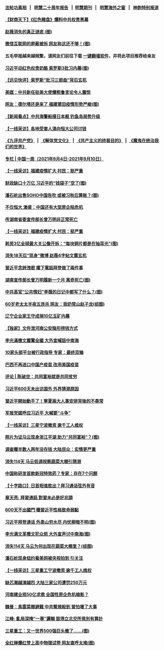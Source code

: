 #### [法轮功真相](https://github.com/gfw-breaker/truth/blob/master/README.md?t=0) &nbsp;&nbsp;|&nbsp;&nbsp; [明慧二十周年报告](https://github.com/gfw-breaker/mh-reports/blob/master/README.md?t=0) &nbsp;&nbsp;|&nbsp;&nbsp;[明慧期刊](https://github.com/gfw-breaker/mh-qikan) &nbsp;&nbsp;|&nbsp;&nbsp; [明慧海外之窗](https://github.com/gfw-breaker/mh-news/blob/master/README.md?t=0) &nbsp;&nbsp;|&nbsp;&nbsp; [神韵特别报道](https://github.com/gfw-breaker/mh-news/blob/master/shenyun.md?t=0)
#### [ 【财商天下】《红色赌盘》爆料中共权贵黑幕](https://github.com/gfw-breaker/banned-news3/blob/master/pages/nsc413/n13226783.md)
#### [ 赵薇消失的真正谜底 (图)](https://github.com/gfw-breaker/banned-news3/blob/master/pages/p2/983493.md)
#### [ 微信互联网的屏蔽被拆 网友称这还不够！(图)](https://github.com/gfw-breaker/banned-news3/blob/master/pages/p1/983459.md)
#### 五毛举报越来越频繁，请网友们前往下载 [一键翻墙软件](https://github.com/gfw-breaker/ssr-accounts)，并将此项目推荐给亲友
#### [ 习近平动红色权贵奶酪 索罗斯3批习内幕(图)](https://github.com/gfw-breaker/banned-news3/blob/master/pages/p2/983438.md)
#### [ 【远见快评】索罗斯“批习三部曲”背后玄机](https://github.com/gfw-breaker/banned-news3/blob/master/pages/nsc413/n13220115.md)
#### [ 美媒：中共新任驻美大使爆粗鲁言论令人震惊](https://github.com/gfw-breaker/banned-news3/blob/master/pages/nsc413/n13227403.md)
#### [ 网友：德尔塔还是来了 福建莆田疫情形势严峻(图)](https://github.com/gfw-breaker/banned-news3/blob/master/pages/p1/983460.md)
#### [ 【新闻看点】中共海警船撞日本舰 钓鱼岛局势升级](https://github.com/gfw-breaker/banned-news3/blob/master/pages/nsc413/n13227030.md)
#### [ 【一线采访】各地受害人涌向恒大公司讨钱](https://github.com/gfw-breaker/banned-news3/blob/master/pages/nf4514/n13226974.md)
#### [《九评共产党》](https://github.com/begood0513/9ping.md/blob/master/README.md) &nbsp;|&nbsp; [《解体党文化》](../../../../jtdwh.md/blob/master/README.md)  &nbsp;|&nbsp; [《共产主义的终极目的》](../../../../gczydzjmd.md/blob/master/README.md) &nbsp;|&nbsp; [《魔鬼在统治我们的世界》](../../../../mgztzwmdsj.md/blob/master/README.md) 
#### [ 专栏 | 中国一周（2021年9月4日-2021年9月10日）](https://github.com/gfw-breaker/banned-news3/blob/master/pages/zhongguoyizhou/review-09092021150457.md)
#### [ 【一线采访】福建疫情扩大 村民：挺严重](https://github.com/gfw-breaker/banned-news3/blob/master/pages/nf4514/n13226261.md)
#### [ 财政缺口十万亿 习近平的“钱袋子”空了(图)](https://github.com/gfw-breaker/banned-news3/blob/master/pages/p5/983461.md)
#### [ 潘石屹出售SOHO中国告吹 或被习秋后算账？(图)](https://github.com/gfw-breaker/banned-news3/blob/master/pages/p2/983412.md)
#### [ 不仅恒大 澳盛：中国还有大型房企陷危机](https://github.com/gfw-breaker/banned-news3/blob/master/pages/nsc413/n13227778.md)
#### [ 传湖南省委宣传部长曾万明非正常死亡](https://github.com/gfw-breaker/banned-news3/blob/master/pages/nsc413/n13227478.md)
#### [ 【一线采访】福建疫情扩大 村民：挺严重](https://github.com/gfw-breaker/banned-news3/blob/master/pages/nsc413/n13226261.md)
#### [ 耗资3亿全球最大关公像开拆：“每块铜片都是在抽耳光”(图)](https://github.com/gfw-breaker/banned-news3/blob/master/pages/p1/983485.md)
#### [ 消失18天后“现身”微博 赵薇4字帖文露玄机](https://github.com/gfw-breaker/banned-news3/blob/master/pages/nsc413/n13228433.md)
#### [ 習近平念詩洩密 撂下電話拜登做了兩件事](https://github.com/gfw-breaker/banned-news3/blob/master/pages/soh5/543911.md)
#### [ 湖南宣传部长曾万明履新一个月 离奇死亡(图)](https://github.com/gfw-breaker/banned-news3/blob/master/pages/p2/983501.md)
#### [ 中共高官“公共情妇”李薇的日记中都写了什么？(图)](https://github.com/gfw-breaker/banned-news3/blob/master/pages/p2/983396.md)
#### [ 60岁老太太半夜五连杀 网友：我奶常山赵子龙(组图)](https://github.com/gfw-breaker/banned-news3/blob/master/pages/p1/983387.md)
#### [ 辽宁企业家王守成捐10亿玉矿内幕](https://github.com/gfw-breaker/banned-news3/blob/master/pages/nsc413/n13227115.md)
#### [ 【独家】文件泄河南公安隐形捞钱方式](https://github.com/gfw-breaker/banned-news3/blob/master/pages/nf4514/n13222817.md)
#### [ 李光滿檄文震驚全國 大外宣喊話中南海](https://github.com/gfw-breaker/banned-news3/blob/master/pages/soh5/544049.md)
#### [ 10家头部平台被行政指导 专家：最终双输](https://github.com/gfw-breaker/banned-news3/blob/master/pages/nsc413/n13227654.md)
#### [ 巴西不再进口中国产疫苗 改用美国疫苗](https://github.com/gfw-breaker/banned-news3/blob/master/pages/nsc413/n13226902.md)
#### [ 评论 | 陈破空：共同富裕就是共同贫穷](https://github.com/gfw-breaker/banned-news3/blob/master/pages/pinglun/js-09092021095202.md)
#### [ 习近平600天未出访国外 外界猜测原因](https://github.com/gfw-breaker/banned-news3/blob/master/pages/nsc413/n13225212.md)
#### [ 習近平開始動手了！寧夏兩大人事安排背後的不尋常](https://github.com/gfw-breaker/banned-news3/blob/master/pages/soh5/544100.md)
#### [ 军报党媒呼应习近平 大喊要“斗争”](https://github.com/gfw-breaker/banned-news3/blob/master/pages/nsc413/n13226283.md)
#### [ 【一线采访】三星宁波撤资 逾千工人维权](https://github.com/gfw-breaker/banned-news3/blob/master/pages/nf4514/n13227780.md)
#### [ 照片为证马云现身浙江平湖 助力“共同富裕”？(图)](https://github.com/gfw-breaker/banned-news3/blob/master/pages/p1/983413.md)
#### [ 调查曝半数人两年没存钱 大陆民众：实情更严重](https://github.com/gfw-breaker/banned-news3/blob/master/pages/nsc413/n13228635.md)
#### [ 消失114天 马云低调视察蔬菜大棚引猜测](https://github.com/gfw-breaker/banned-news3/blob/master/pages/nsc413/n13225779.md)
#### [ 中国称研发首款新冠特效药？专家：存在7个问题](https://github.com/gfw-breaker/banned-news3/blob/master/pages/nsc413/n13223937.md)
#### [ 【十字路口】日首相谁胜出？拜习通话弦外有音](https://github.com/gfw-breaker/banned-news3/blob/master/pages/nf4514/n13226300.md)
#### [ 章天亮: 拜習通話 對習未必是好兆頭](https://github.com/gfw-breaker/banned-news3/blob/master/pages/soh5/544202.md)
#### [ 600天不出國門 曝習近平性格致命弱點](https://github.com/gfw-breaker/banned-news3/blob/master/pages/soh5/544046.md)
#### [ 习近平拜登通话 外患山穷水尽 内忧柳暗不明(图)](https://github.com/gfw-breaker/banned-news3/blob/master/pages/p4/983453.md)
#### [ 李光满文革檄文犯众怒 大外宣声讨中南海(图)](https://github.com/gfw-breaker/banned-news3/blob/master/pages/p2/983509.md)
#### [ 消失114天 马云为何出现在蔬菜大棚里？(组图)](https://github.com/gfw-breaker/banned-news3/blob/master/pages/p2/983408.md)
#### [ 潘石屹现身纽约看美网被央视拍到 引关注](https://github.com/gfw-breaker/banned-news3/blob/master/pages/nsc413/n13229052.md)
#### [ 【一线采访】三星重工宁波撤资 逾千工人维权](https://github.com/gfw-breaker/banned-news3/blob/master/pages/nsc413/n13227780.md)
#### [ 缺芯潮越演越烈 大陆三家公司遭罚250万元](https://github.com/gfw-breaker/banned-news3/blob/master/pages/nsc413/n13227056.md)
#### [ 河南建业损50亿求救 全国性房企危机缩影？](https://github.com/gfw-breaker/banned-news3/blob/master/pages/nsc413/n13226757.md)
#### [ 魏晉：馬雲菜棚避難 中共幫規殺到 習怕壞了大事](https://github.com/gfw-breaker/banned-news3/blob/master/pages/soh5/544301.md)
#### [ 江峰: 亂局深掩“一尊”邏輯 毀港立北交所竟別有算計](https://github.com/gfw-breaker/banned-news3/blob/master/pages/soh5/544214.md)
#### [ 三星重工：又一世界500强巨头撤了……(图)](https://github.com/gfw-breaker/banned-news3/blob/master/pages/p5/983482.md)
#### [ 全红婵爆红登上高中物理试卷 网友直呼太难(图)](https://github.com/gfw-breaker/banned-news3/blob/master/pages/p1/983511.md)
